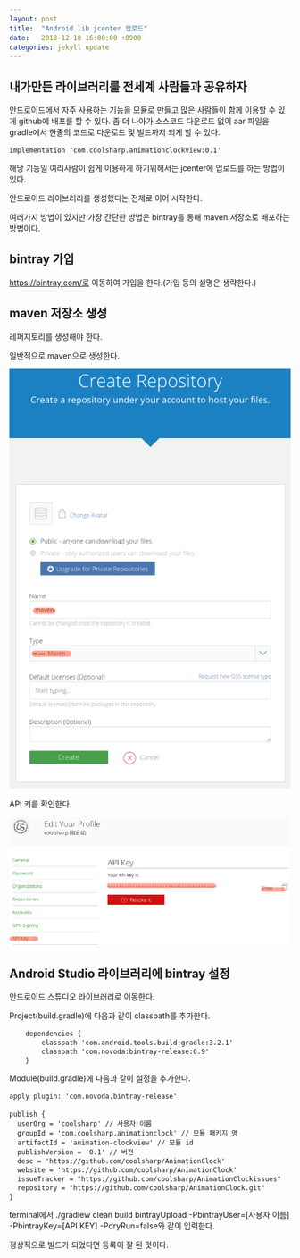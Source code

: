 ```yaml
---
layout: post
title:  "Android lib jcenter 업로드"
date:   2018-12-18 16:00:00 +0900
categories: jekyll update
---
```


## 내가만든 라이브러리를 전세계 사람들과 공유하자
안드로이드에서 자주 사용하는 기능을 모듈로 만들고 많은 사람들이 함께 이용할 수 있게 github에 배포를 할 수 있다.
좀 더 나아가 소스코드 다운로드 없이 aar 파일을 gradle에서 한줄의 코드로 다운로드 및 빌드까지 되게 할 수 있다.

    implementation 'com.coolsharp.animationclockview:0.1'

해당 기능일 여러사람이 쉽게 이용하게 하기위헤서는 jcenter에 업로드를 하는 방법이 있다.

안드로이드 라이브러리를 생성했다는 전제로 이어 시작한다.

여러가지 방법이 있지만 가장 간단한 방법은 bintray를 통해 maven 저장소로 배포하는 방법이다.
## bintray 가입
https://bintray.com/로 이동하여 가입을 한다.(가입 등의 설명은 생략한다.)

## maven 저장소 생성
레퍼지토리를 생성해야 한다.

일반적으로 maven으로 생성한다.<br>

![레파지토리 생성](https://github.com/coolsharp/coolsharp.github.io/raw/master/assets/android_jcenter_01.png)

API 키를 확인한다.

![API 키 확인](https://github.com/coolsharp/coolsharp.github.io/raw/master/assets/android_jcenter_02.png)

## Android Studio 라이브러리에 bintray 설정
안드로이드 스튜디오 라이브러리로 이동한다.

Project(build.gradle)에 다음과 같이 classpath를 추가한다.

```
    dependencies {
        classpath 'com.android.tools.build:gradle:3.2.1'
        classpath 'com.novoda:bintray-release:0.9'
    }
```
Module(build.gradle)에 다음과 같이 설정을 추가한다.
```
apply plugin: 'com.novoda.bintray-release'  
  
publish {  
  userOrg = 'coolsharp' // 사용자 이름
  groupId = 'com.coolsharp.animationclock' // 모듈 패키지 명
  artifactId = 'animation-clockview' // 모듈 id
  publishVersion = '0.1' // 버전
  desc = 'https://github.com/coolsharp/AnimationClock'  
  website = 'https://github.com/coolsharp/AnimationClock'  
  issueTracker = "https://github.com/coolsharp/AnimationClockissues"  
  repository = "https://github.com/coolsharp/AnimationClock.git"  
}
```

terminal에서 ./gradlew clean build bintrayUpload -PbintrayUser=[사용자 이름] -PbintrayKey=[API KEY] -PdryRun=false와 같이 입력한다.

정상적으로 빌드가 되었다면 등록이 잘 된 것이다.
